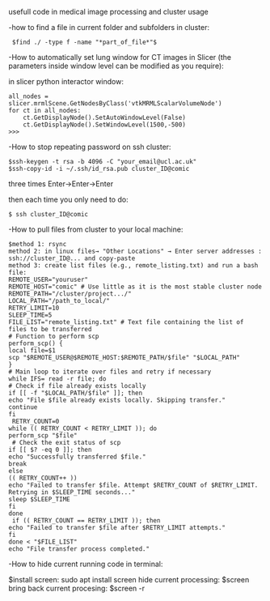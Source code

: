 usefull code in medical image processing and cluster usage


-how to find a file in current folder and subfolders in cluster:


     $find ./ -type f -name "*part_of_file*"$

-How to automatically set lung window for CT images in Slicer (the parameters inside window level can be modified as you require):

in slicer python interactor window:


    all_nodes = slicer.mrmlScene.GetNodesByClass('vtkMRMLScalarVolumeNode')
    for ct in all_nodes:
        ct.GetDisplayNode().SetAutoWindowLevel(False)
        ct.GetDisplayNode().SetWindowLevel(1500,-500) 
    >>> 

-How to stop repeating password on ssh cluster:

    $ssh-keygen -t rsa -b 4096 -C "your_email@ucl.ac.uk"
    $ssh-copy-id -i ~/.ssh/id_rsa.pub cluster_ID@comic
  
 three times Enter->Enter->Enter
 
 then each time you only need to do:
 
    $ ssh cluster_ID@comic

-How to pull files from cluster to your local machine:

    $method 1: rsync
    method 2: in linux files→ "Other Locations" → Enter server addresses : ssh://cluster_ID@... and copy-paste
    method 3: create list files (e.g., remote_listing.txt) and run a bash file:
    REMOTE_USER="youruser"
    REMOTE_HOST="comic" # Use little as it is the most stable cluster node
    REMOTE_PATH="/cluster/project.../"
    LOCAL_PATH="/path_to_local/"
    RETRY_LIMIT=10
    SLEEP_TIME=5
    FILE_LIST="remote_listing.txt" # Text file containing the list of files to be transferred
    # Function to perform scp
    perform_scp() {
    local file=$1
    scp "$REMOTE_USER@$REMOTE_HOST:$REMOTE_PATH/$file" "$LOCAL_PATH"
    }
    # Main loop to iterate over files and retry if necessary
    while IFS= read -r file; do
    # Check if file already exists locally
    if [[ -f "$LOCAL_PATH/$file" ]]; then
    echo "File $file already exists locally. Skipping transfer."
    continue
    fi
     RETRY_COUNT=0
    while (( RETRY_COUNT < RETRY_LIMIT )); do
    perform_scp "$file"
     # Check the exit status of scp
    if [[ $? -eq 0 ]]; then
    echo "Successfully transferred $file."
    break
    else
    (( RETRY_COUNT++ ))
    echo "Failed to transfer $file. Attempt $RETRY_COUNT of $RETRY_LIMIT. Retrying in $SLEEP_TIME seconds..."
    sleep $SLEEP_TIME
    fi
    done
     if (( RETRY_COUNT == RETRY_LIMIT )); then
    echo "Failed to transfer $file after $RETRY_LIMIT attempts."
    fi
    done < "$FILE_LIST"
    echo "File transfer process completed."

-How to hide current running code in terminal:

   $install screen: sudo apt install screen
     hide current processing: 
   $screen
     bring back current procesing:
   $screen -r
